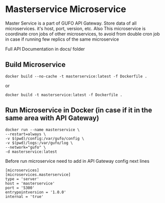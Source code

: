 # Masterservice Microservice

Master Service is a part of GUFO API Gateway. Store data of all microservices. it's host, port, version, etc. Also This microservice is coordinate cron jobs of other microservices, to avoid from double cron job in case if running few replics of the same microservice

Full API Documentation in docs/ folder

## Build Microservice

```
docker build --no-cache -t masterservice:latest -f Dockerfile .
```
or
```
docker build -t masterservice:latest -f Dockerfile .
```


## Run Microservice in Docker (in case if it in the same area with API Gateway)

```
docker run --name masterservice \
--restart=always \
-v $(pwd)/config:/var/gufo/config \
-v $(pwd)/logs:/var/gufo/log \
--network="gufo" \
-d masterservice:latest
```

Before run microservice need to add in API Gateway config next lines

```
[microservices]
[microservices.masterservice]
type = 'server'
host = 'masterservice'
port = '5300'
entrypointversion = '1.0.0'
internal = 'true'
```
